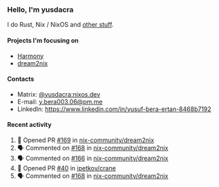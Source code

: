 ### Hello, I'm yusdacra

I do Rust, Nix / NixOS and [other stuff](https://yusdacra.gitlab.io/about).

#### Projects I'm focusing on

- [Harmony](https://harmonyapp.io)
- [dream2nix](https://github.com/nix-community/dream2nix)

#### Contacts

- Matrix: [@yusdacra:nixos.dev](https://matrix.to/#/@yusdacra:nixos.dev)
- E-mail: y.bera003.06@pm.me
- LinkedIn: https://www.linkedin.com/in/yusuf-bera-ertan-8468b7192

#### Recent activity

<!--START_SECTION:activity-->
1. 💪 Opened PR [#169](https://github.com/nix-community/dream2nix/pull/169) in [nix-community/dream2nix](https://github.com/nix-community/dream2nix)
2. 🗣 Commented on [#168](https://github.com/nix-community/dream2nix/issues/168) in [nix-community/dream2nix](https://github.com/nix-community/dream2nix)
3. 🗣 Commented on [#166](https://github.com/nix-community/dream2nix/issues/166) in [nix-community/dream2nix](https://github.com/nix-community/dream2nix)
4. 💪 Opened PR [#40](https://github.com/ipetkov/crane/pull/40) in [ipetkov/crane](https://github.com/ipetkov/crane)
5. 🗣 Commented on [#168](https://github.com/nix-community/dream2nix/issues/168) in [nix-community/dream2nix](https://github.com/nix-community/dream2nix)
<!--END_SECTION:activity-->
